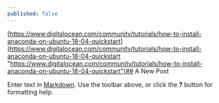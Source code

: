 ```yaml
---
published: false
---
```

[https://www.digitalocean.com/community/tutorials/how-to-install-anaconda-on-ubuntu-18-04-quickstart](https://www.digitalocean.com/community/tutorials/how-to-install-anaconda-on-ubuntu-18-04-quickstart "https://www.digitalocean.com/community/tutorials/how-to-install-anaconda-on-ubuntu-18-04-quickstart")## A New Post

Enter text in [Markdown](http://daringfireball.net/projects/markdown/). Use the toolbar above, or click the **?** button for formatting help.

